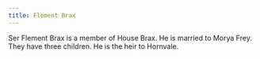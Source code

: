 ```yaml
---
title: Flement Brax
---
```


Ser Flement Brax is a member of House Brax. He is married to Morya Frey. They have three children. He is the heir to Hornvale.


